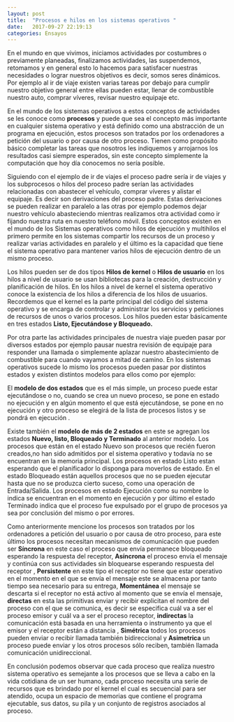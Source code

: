 ```yaml
---
layout: post
title:  "Procesos e hilos en los sistemas operativos "
date:   2017-09-27 22:19:13
categories: Ensayos
---
```


En el mundo en que vivimos, iniciamos actividades por costumbres o previamente planeadas, finalizamos actividades, las suspendemos, retomamos y en general  esto lo hacemos para satisfacer nuestras necesidades o lograr nuestros objetivos es decir, somos seres dinámicos.
Por ejemplo al ir de viaje existen varias tareas por debajo para cumplir nuestro objetivo general entre ellas pueden estar, llenar de combustible nuestro auto, comprar víveres, revisar nuestro equipaje etc.

En el mundo de los sistemas operativos a estos conceptos de actividades se les conoce como **procesos** y puede que sea el concepto más importante en cualquier sistema operativo y está definido como una abstracción de un programa en ejecución, estos procesos son tratados por los ordenadores a petición del usuario o por causa de otro proceso.  Tienen como propósito básico completar las tareas que nosotros les indiquemos y arrojarnos los resultados casi siempre esperados, sin este concepto simplemente la computación que hoy día conocemos no sería posible.

Siguiendo con el ejemplo de ir de viajes el proceso padre sería ir de viajes y los subprocesos o hilos del proceso padre serían las actividades relacionadas con abastecer el vehículo, comprar víveres y alistar el equipaje. Es decir son derivaciones del proceso padre. Estas derivaciones se pueden realizar en paralelo a las otras por ejemplo podemos dejar nuestro vehículo abasteciendo mientras realizamos otra actividad como ir fijando nuestra ruta en nuestro teléfono móvil. Estos conceptos existen en el mundo de los Sistemas operativos como hilos de ejecución y multihilos el primero permite en los sistemas compartir los recursos de un proceso y realizar varias actividades en paralelo y el último es la capacidad que tiene el sistema operativo para mantener varios hilos de ejecución dentro de un mismo proceso. 

Los hilos pueden ser de dos tipos **Hilos de kernel** o **Hilos de usuario** en los hilos a nivel de usuario se usan bibliotecas para la creación, destrucción y planificación de hilos. En los hilos a nivel de kernel el sistema operativo conoce la existencia de los hilos a diferencia de los hilos de usuarios. Recordemos que el kernel es la parte principal del código del sistema operativo y se encarga de controlar y administrar los servicios y peticiones de recursos de unos o varios procesos. Los hilos pueden estar básicamente en tres estados **Listo, Ejecutándose y Bloqueado.**

Por otra parte las actividades principales de nuestra viaje pueden pasar por diversos estados por ejemplo pausar nuestra revisión de equipaje para responder una llamada o simplemente aplazar nuestro abastecimiento de combustible para cuando vayamos a mitad de camino. En los sistemas operativos sucede lo mismo los procesos pueden pasar por distintos estados y existen distintos modelos para ellos como por ejemplo:

El **modelo de dos estados** que es el más simple, un proceso puede estar ejecutándose o no, cuando se crea  un nuevo proceso, se pone en estado no ejecución y en algún momento el que está ejecutándose, se pone en no ejecución y otro proceso se elegirá de la lista de procesos listos y se pondrá en ejecución .

Existe también el **modelo de más de 2 estados** en este se agregan los estados **Nuevo, listo, Bloqueado y Terminado** al anterior modelo. Los procesos que están en el estado Nuevo son procesos que recién fueron creados,no han sido admitidos por el sistema operativo y  todavía no se encuentran en la memoria principal. Los procesos en estado Listo estan esperando que el planificador lo disponga para moverlos de estado. En el estado Bloqueado están aquellos procesos que no se pueden ejecutar hasta que no se produzca cierto suceso, como una operación de Entrada/Salida. Los procesos en estado Ejecución como su nombre lo indica se encuentran en el momento en ejecución y por último el estado Terminado indica que el proceso fue expulsado por el grupo de procesos ya sea por conclusión del mismo o por errores.

Como anteriormente mencione los procesos son tratados por los ordenadores a petición del usuario o por causa de otro proceso, para este último los procesos necesitan mecanismos de comunicación que pueden ser **Síncrona** en este caso el proceso que envía permanece bloqueado esperando la respuesta del receptor, **Asíncrona** el proceso envía el mensaje y continúa con sus actividades sin bloquearse esperando respuesta del receptor , **Persistente** en este tipo el receptor no tiene que estar operativo en el momento en el que se envía el mensaje este se almacena por tanto tiempo sea necesario para su entrega, **Momentánea** el mensaje se descarta si el receptor no está activo al momento que se envía el mensaje, **directas** en esta las primitivas enviar y recibir explicitan el nombre del proceso con el que se comunica, es decir se especifica cuál va a ser el proceso emisor y cuál va a ser el proceso receptor, **indirectas** la comunicación está basada en una herramienta o instrumento ya que el emisor y el receptor están a distancia , **Simétrica** todos los procesos pueden enviar o recibir llamada también bidireccional y **Asimetrica** un proceso puede enviar y los otros procesos sólo reciben, también llamada comunicación unidireccional.

En conclusión podemos observar que cada proceso que realiza nuestro sistema operativo es semejante a los procesos que se lleva a cabo en la vida cotidiana de un ser humano, cada proceso necesita una serie de recursos que es brindado por el kernel el cual es secuencial para ser atendido, ocupa un espacio de memorias que contiene el programa ejecutable, sus datos, su pila y un conjunto de registros asociados al proceso.



